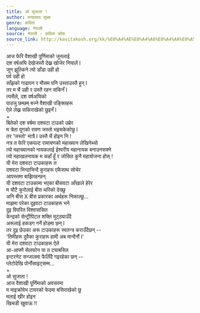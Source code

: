 ```yaml
---
title: ओ सुजाता !
author: मनप्रसाद सुब्बा
genre: कविता
language: नेपाली
source: नेपाली - कविता कोश
source_link: http://kavitakosh.org/kk/%E0%A4%AE%E0%A4%A8%E0%A4%AA%E0%A5%8D%E0%A4%B0%E0%A4%B8%E0%A4%BE%E0%A4%A6_%E0%A4%B8%E0%A5%81%E0%A4%AC%E0%A5%8D%E0%A4%AC%E0%A4%BE
---
```


आज फेरि वैशाखी पूर्णिमाको जूनलाई  
दश वर्षअघि देखेजस्तै देख्न खोजेर नियालें l  
जून झुल्किने त्यो डाँडा उही हो  
पर्व उही हो  
साँझको गाढापन र मौसम पनि उस्ताउस्तै हुन् l  
तर म चैं उही र उस्तै रहन सकिनँ l  
त्यसैले, दश वर्षअघिको  
पाउजु छम्छम् बज्ने वैशाखी पङ्क्तिहरू  
ऐले लेख्न सकिराखेको छुइनँ l  
+  
बितेको दश वर्षमा दशवटा टाउको उम्रेर  
म त्रेता युगको रावण जस्तो भइसकेकोछु l  
तर 'जस्तो' मात्रै l उस्तै चैं होइन नि !  
नत्र त फेरि एकपल्ट रामायणको महाख्यान लेखिनेथ्यो  
त्यो महाख्यानको नायकलाई ईश्वरीय महानायक बनाउनसक्ने  
त्यो महाखलनायक म कहाँ हूँ र जोसित कुनै महायोजना होस् !  
यी मेरा दशवटा टाउकाहरू त  
दशवटा भिन्दाभिन्दै कुराहरू एकैसाथ सोचेर  
आपस्तमा बाझिरहन्छन्  
यी दशवटा टाउकामा भएका बीसवटा आँखाले हेरेर  
म यौटै कुरोलाई बीस थरिको देख्छु  
अनि बीस X बीस प्रकारका अर्थहरू निकाल्छु...  
माझमा परेका दुइवटा टाउकाहरू भने  
दुइ विपरित विश्वाससित  
केन्द्रको सेन्ट्रीपिटल शक्ति मुट्ठ्याउँदै  
अरूलाई हकडग गर्ने होडमा छन् l  
तर दुइ छेउका अरू टाउकाहरू स्वतन्त्र कराउँदैछन् --  
'तिमीहरू दुवैका कुराहरू हामी अब मान्दैनौं l'  
यी मेरा दशवटा टाउकाहरू ऐले  
आ-आफ्नै सेलफोन या त ट्याबसित  
इन्टरनेट सन्जालमा फैलिँदै गइरहेका छन् --  
प्लेटोदेखि पोर्नोसाइट्सम्म...  
+  
ओ सुजाता !  
आज वैशाखी पूर्णिमाको अवसरमा  
म माइक्रोवेभ टावरको फेदमा बसिराखेको छु  
मलाई खीर होइन  
खिचडी खुवाऊ !!
